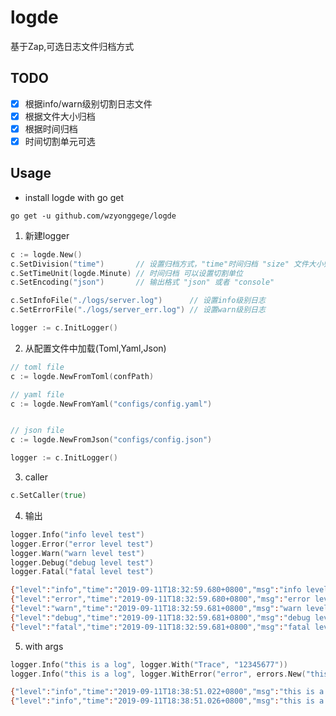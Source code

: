 # logde

基于Zap,可选日志文件归档方式

## TODO

- [x] 根据info/warn级别切割日志文件
- [x] 根据文件大小归档
- [x] 根据时间归档
- [x] 时间切割单元可选

## Usage

- install logde with go get

`go get -u github.com/wzyonggege/logde`

1. 新建logger
```go
c := logde.New()
c.SetDivision("time")	    // 设置归档方式，"time"时间归档 "size" 文件大小归档，文件大小等可以在配置文件配置
c.SetTimeUnit(logde.Minute) // 时间归档 可以设置切割单位
c.SetEncoding("json")	    // 输出格式 "json" 或者 "console"

c.SetInfoFile("./logs/server.log")		// 设置info级别日志
c.SetErrorFile("./logs/server_err.log")	// 设置warn级别日志

logger := c.InitLogger()
```

2. 从配置文件中加载(Toml,Yaml,Json)

```go
// toml file
c := logde.NewFromToml(confPath)

// yaml file
c := logde.NewFromYaml("configs/config.yaml")


// json file
c := logde.NewFromJson("configs/config.json")

logger := c.InitLogger()
```

3. caller 

```go
c.SetCaller(true)
```

4. 输出

```go
logger.Info("info level test")
logger.Error("error level test")
logger.Warn("warn level test")
logger.Debug("debug level test")
logger.Fatal("fatal level test")
```

```bash
{"level":"info","time":"2019-09-11T18:32:59.680+0800","msg":"info level test"}
{"level":"error","time":"2019-09-11T18:32:59.680+0800","msg":"error level test"}
{"level":"warn","time":"2019-09-11T18:32:59.681+0800","msg":"warn level test"}
{"level":"debug","time":"2019-09-11T18:32:59.681+0800","msg":"debug level test"}
{"level":"fatal","time":"2019-09-11T18:32:59.681+0800","msg":"fatal level test"}
```

5. with args
```go
logger.Info("this is a log", logger.With("Trace", "12345677"))
logger.Info("this is a log", logger.WithError("error", errors.New("this is a new error")))
```

```bash
{"level":"info","time":"2019-09-11T18:38:51.022+0800","msg":"this is a log","Trace":"12345677"}
{"level":"info","time":"2019-09-11T18:38:51.026+0800","msg":"this is a log","error":"this is a new error"}
```


